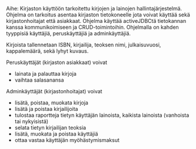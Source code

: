 ﻿Aihe: Kirjaston käyttöön tarkoitettu kirjojen ja lainojen hallintajärjestelmä. Ohjelma on tarkoitus asentaa kirjaston tietokoneelle jota voivat käyttää sekä kirjastonhoitajat että asiakkaat. Ohjelma käyttää activeJDBCtä tietokannan kanssa kommunikoimiseen ja CRUD-toimintoihin. Ohjelmalla on kahden tyyppisiä käyttäjiä, peruskäyttäjiä ja adminkäyttäjiä.

Kirjoista tallennetaan ISBN, kirjailija, teoksen nimi, julkaisuvuosi, kappalemäärä, sekä lyhyt kuvaus.

Peruskäyttäjät (kirjaston asiakkaat) voivat
- lainata ja palauttaa kirjoja
- vaihtaa salasanansa


Adminkäyttäjät (kirjastonhoitajat) voivat 
- lisätä, poistaa, muokata kirjoja 
- lisätä ja poistaa kirjailijoita
- tulostaa raportteja tietyn käyttäjän lainoista, kaikista lainoista (vanhoista tai nykyisistä)
- selata tietyn kirjailijan teoksia
- lisätä, muokata ja poistaa käyttäjiä
- ottaa vastaa käyttäjän myöhästymismaksut

